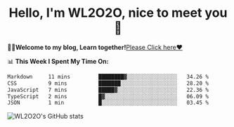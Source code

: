 <h1 align = "center">Hello, I'm WL2O2O, nice to meet you 👋</h1>

🧑‍💻**Welcome to my blog, Learn together!**[Please Click here❤️](https://wl2o2o.github.io)

📊 **This Week I Spent My Time On:**
<!--START_SECTION:waka-->

```txt
Markdown     11 mins         ████████▓░░░░░░░░░░░░░░░░   34.26 %
CSS          9 mins          ███████░░░░░░░░░░░░░░░░░░   28.20 %
JavaScript   7 mins          █████▓░░░░░░░░░░░░░░░░░░░   22.36 %
TypeScript   2 mins          █▓░░░░░░░░░░░░░░░░░░░░░░░   06.09 %
JSON         1 min           █░░░░░░░░░░░░░░░░░░░░░░░░   03.45 %
```

<!--END_SECTION:waka-->

![WL2O2O's GitHub stats](https://github-readme-stats.vercel.app/api?username=wl2o2o&show_icons=true)


<!--
**WL2O2O/WL2O2O** is a ✨ _special_ ✨ repository because its `README.md` (this file) appears on your GitHub profile.

Here are some ideas to get you started:

- 🔭 I’m currently working on ...
- 🌱 I’m currently learning ...
- 👯 I’m looking to collaborate on ...
- 🤔 I’m looking for help with ...
- 💬 Ask me about ...
- 📫 How to reach me: ...
- 😄 Pronouns: ...
- ⚡ Fun fact: ...
-->
